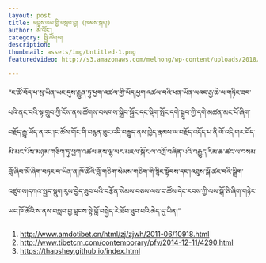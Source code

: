 ```yaml
---
layout: post
title: དབུས་ལམ་གྱི་བསླབ་བྱ། (ཁམས་སྐད།)
author: མེ་ལོང་།
category: སྤྱི་ཚོགས།
description: 
thumbnail: assets/img/Untitled-1.png
featuredvideo: http://s3.amazonaws.com/melhong/wp-content/uploads/2018/04/24142655/Khamkay.mp4

---
```


“ང་ཚོ་བོད་པ་སུ་ཡིན་ཡང་དུས་རྒྱུན་ཏུ་ཕྱག་འཚལ་གྱི་ཡོད།ཕྱག་འཚལ་བའི་ཕན་ཡོན་ལའང་རྒྱ་ཆེ་ལ་གཏིང་ཟབ་པའི་ནང་བའི་ལྟ་གྲུབ་ཀྱི་ངོས་ནས་ཚོགས་བསགས་སྒྲིབ་སྦྱོང་དང་སྡིག་སྤོང་དགེ་སྒྲུབ་ཀྱི་དགེ་མཚན་མང་པོ་ཞིག་བརྗོད་རྒྱུ་ཡོད་ནའང་།ང་ཚོས་གོང་གི་བརྙན་ཐུང་འདི་བརྒྱུད་ནས་ཁྱེད་རྣམས་ལ་བརྗོད་འདོད་པ་ནི་ལོ་འདི་གར་བོད་མི་མང་པོས་མཉམ་གཅིག་ཏུ་ཕྱག་འཚལ་ནས་ལྷ་སར་མཇལ་སྐོར་ལ་འགྲོ་བཞིན་པའི་བརྒྱུད་རིམ་ཆ་ཚང་ལ་བསམ་བློ་ཞིབ་མོ་ཞིག་བཏང་བ་ཡིན་ན།ཁོ་ཚོའི་བློ་གཅིག་སེམས་གཅིག་གི་སྙིང་སྟོབས་དང་།འཐུས་སྒོ་ཚང་བའི་སྒྲིག་འཛུགས།དཀའ་སྤྱད་སྡུག་རུས་བྱེད་ཐུབ་པའི་བརྩོན་སེམས་བཅས་ལས་ང་ཚོས་དེང་རབས་ཀྱི་ལས་སྒོ་ཅི་ཞིག་གཉེར་ཡང་ཁོ་ཚོའི་ས་ནས་བསླབ་བྱ་བླངས་སྟེ་བློ་བསྐྱེད་རེ་ཐོབ་ཐུབ་པའི་ཆེད་དུ་ཡིན།”

1) <a href="http://www.amdotibet.cn/html/zj/zjwh/2011-06/10918.html">http://www.amdotibet.cn/html/zj/zjwh/2011-06/10918.html</a>
2) <a href="http://www.tibetcm.com/contemporary/pfv/2014-12-11/4290.html">http://www.tibetcm.com/contemporary/pfv/2014-12-11/4290.html</a>
3) <a href="https://thapshey.github.io/index.html">https://thapshey.github.io/index.html</a>